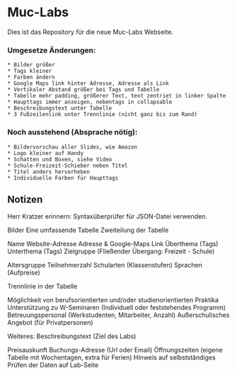 # Muc-Labs
Dies ist das Repository für die neue Muc-Labs Webseite.

### Umgesetze Änderungen:
	* Bilder größer
	* Tags kleiner
	* Farben ändern
	* Google Maps link hinter Adresse, Adresse als Link
	* Vertikaler Abstand größer bei Tags und Tabelle
	* Tabelle mehr padding, größerer Text, text zentriet in linker Spalte
	* Haupttags immer anzeigen, nebentags in collapsable
	* Beschreibungstext unter Tabelle
	* 3 Fußzeilenlink unter Trennlinie (nicht ganz bis zum Rand)

### Noch ausstehend (Absprache nötig):
	* Bildervorschau aller Slides, wie Amazon
	* Logo kleiner auf Handy
	* Schatten und Boxen, siehe Video
	* Schule-Freizeit-Schieber neben Titel
	* Titel anders hervorheben
	* Individuelle Farben für Haupttags



## Notizen

Herr Kratzer erinnern: Syntaxüberprüfer für JSON-Datei verwenden.

Bilder
Eine umfassende Tabelle
Zweiteilung der Tabelle

Name
Website-Adresse
Adresse & Google-Maps Link
Überthema (Tags)
Unterthema (Tags)
Zielgruppe (Fließender Übergang: Freizeit - Schule)

Altersgruppe
Teilnehmerzahl
Schularten (Klassenstufen)
Sprachen (Aufpreise)

Trennlinie in der Tabelle

Möglichkeit von berufsorientierten und/oder studienorientierten Praktika
Unterstützung zu W-Seminaren (Individuell oder feststehendes Programm)
Betreuungspersonal (Werkstudenten, Mitarbeiter, Anzahl)
Außerschulisches Angebot (für Privatpersonen)



Weiteres:
Beschreibungstext (Ziel des Labs)

Preisauskunft
Buchungs-Adresse (Url oder Email)
Öffnungszeiten (eigene Tabelle mit Wochentagen, extra für Ferien)
Hinweis auf selbstständiges Prüfen der Daten auf Lab-Seite
